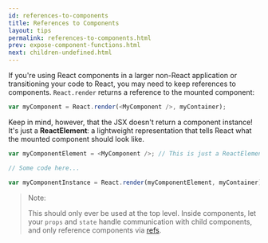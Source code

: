```yaml
---
id: references-to-components
title: References to Components
layout: tips
permalink: references-to-components.html
prev: expose-component-functions.html
next: children-undefined.html
---
```


If you're using React components in a larger non-React application or transitioning your code to React, you may need to keep references to components. `React.render` returns a reference to the mounted component:

```js
var myComponent = React.render(<MyComponent />, myContainer);
```

Keep in mind, however, that the JSX doesn't return a component instance! It's just a **ReactElement**: a lightweight representation that tells React what the mounted component should look like.

```js
var myComponentElement = <MyComponent />; // This is just a ReactElement.

// Some code here...

var myComponentInstance = React.render(myComponentElement, myContainer);
```

> Note:
>
> This should only ever be used at the top level. Inside components, let your `props` and `state` handle communication with child components, and only reference components via [refs](http://facebook.github.io/react/docs/more-about-refs.html).
